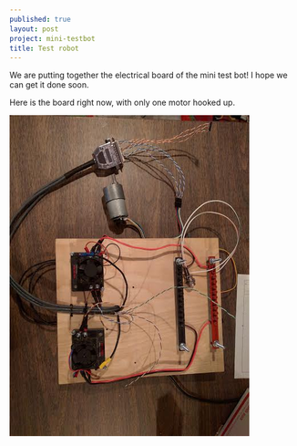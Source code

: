 ```yaml
---
published: true
layout: post
project: mini-testbot
title: Test robot
---
```

We are putting together the electrical board of the mini test bot! I hope we can get it done soon.

<!--more-->

Here is the board right now, with only one motor hooked up.

![Electrical Board](/assets/img/2016-01-27-electrical-board.jpg)
